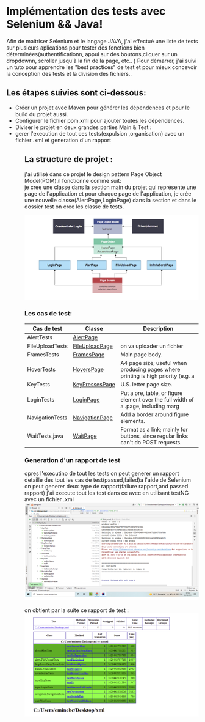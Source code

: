  Implémentation des tests avec Selenium && Java!
===========

Afin de maitriser Selenium et le langage JAVA, j'ai effectué une liste de tests sur plusieurs aplications pour tester des fonctions bien déterminées(authentificationn, 
appui sur des boutons,cliquer sur un dropdownn, scroller jusqu'à la fin de la page, etc.. )
Pour démarrer, j'ai suivi un tuto pour apprendre les "best practices" de test et pour mieux concevoir la conception des tests et la division des fichiers..

Les étapes suivies sont ci-dessous: 
-----------------------------------------------------


<ul> 
    <li> Créer un projet avec Maven pour générer les dépendences et pour le build du projet aussi.</li>
    <li> Configurer le fichier pom.xml pour ajouter toutes les dépendences.</li>
    <li> Diviser le projet en deux grandes parties Main & Test :  </li>
    <li> gerer l'execution de tout ces tests(expulsion ,organisation) avec un fichier .xml et generation d'un rapport  </li>
<ul/>


La structure de projet  : 
-----------------------------------------------------
j'ai utilisé dans ce projet le design pattern Page Object Model(POM).il fonctionne comme suit:<br />
je cree une classe dans la section main du projet qui représente une page de l'application et pour chaque page de l'application, je crée une nouvelle classe(AlertPage,LoginPage) dans la section et dans le dossier test on cree les classe de tests.

![hello-theme](https://github.com/amine784/test-suite/blob/main/captureTest/pom2.png)

### Les cas de test:

| Cas de test     | Classe                                                                                            | Description                                                                          |
|-----------------|---------------------------------------------------------------------------------------------------|--------------------------------------------------------------------------------------|
| AlertTests      |[AlertPage](https://github.com/amine784/test-suite/blob/main/captureTest/1-captureTestalert.png)   |                                                                                      |
| FileUploadTests |[FileUploadPage](https://github.com/amine784/test-suite/blob/main/captureTest/fileUpload.png)      | on va uploader un fichier                          					                 |		                                                            
| FramesTests     |[FramesPage](https://github.com/amine784/test-suite/blob/main/captureTest/3-frameTest.png)         | Main page body.                                                                      |
| HoverTests      |[HoversPage](https://github.com/amine784/test-suite/blob/main/captureTest/4-hoverTest.png)         | A4 page size; useful when producing pages where printing is high priority (e.g. a    |
| KeyTests        |[KeyPressesPage](https://github.com/amine784/test-suite/blob/main/captureTest/5-keyTest.png)       | U.S. letter page size.                                                               |
| LoginTests      |[LoginPage](https://github.com/amine784/test-suite/blob/main/captureTest/login.png)                | Put a pre, table, or figure element over the full width of a .page, including marg   |
| NavigationTests |[NavigationPage](https://github.com/amine784/test-suite/blob/main/captureTest/7-navigationTest.png)| Add a border around figure elements.                                                 |
| WaitTests.java  |[WaitPage](https://github.com/amine784/test-suite/blob/main/captureTest/8-waitTest.png)            | Format as a link; mainly for buttons, since regular links can't do POST requests.    |
                            



### Generation  d'un rapport de test
opres l'executino de tout les tests on peut generer un rapport detaille des tout les cas de test(passed,failed)a l'aide de Selenium on peut
generer deux type de rapport(failure rapport,and passed rapport)
j'ai execute tout les test dans ce avec en utilisant testNG avec un fichier .xml
![xml](https://github.com/amine784/test-suite/blob/main/captureTest/xmlfile.png) 

on obtient par la suite ce rapport de test :
![rapport](https://github.com/amine784/test-suite/blob/main/captureTest/repportGeneration.png) 
